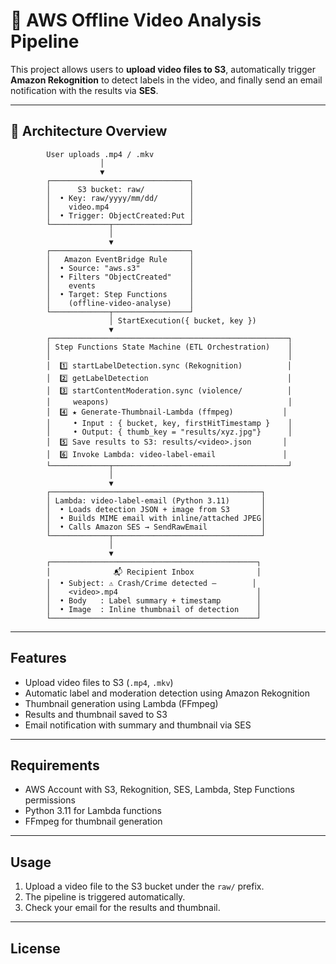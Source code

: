 # 🎥 AWS Offline Video Analysis Pipeline

This project allows users to **upload video files to S3**, automatically trigger **Amazon Rekognition** to detect labels in the video, and finally send an email notification with the results via **SES**.

---

## 🧭 Architecture Overview

```text
        User uploads .mp4 / .mkv
                    │
                    ▼
        ┌───────────────────────────────┐
        │      S3 bucket: raw/          │
        │  • Key: raw/yyyy/mm/dd/       │
        │    video.mp4                  │
        │  • Trigger: ObjectCreated:Put │
        └─────────────┬─────────────────┘
                      │
                      ▼
        ┌───────────────────────────────┐
        │   Amazon EventBridge Rule     │
        │  • Source: "aws.s3"           │
        │  • Filters "ObjectCreated"    │
        │    events                     │
        │  • Target: Step Functions     │
        │    (offline-video-analyse)    │
        └─────────────┬─────────────────┘
                      │ StartExecution({ bucket, key })
                      ▼
        ┌─────────────────────────────────────────────────────┐
        │ Step Functions State Machine (ETL Orchestration)    │
        │                                                     │
        │  1️⃣ startLabelDetection.sync (Rekognition)          │
        │  2️⃣ getLabelDetection                               │
        │  3️⃣ startContentModeration.sync (violence/          │
        │     weapons)                                        │
        │  4️⃣ ★ Generate-Thumbnail-Lambda (ffmpeg)           │
        │     • Input : { bucket, key, firstHitTimestamp }    │
        │     • Output: { thumb_key = "results/xyz.jpg"}      │
        │  5️⃣ Save results to S3: results/<video>.json       │
        │  6️⃣ Invoke Lambda: video-label-email               │
        └─────────────┬───────────────────────────────────────┘
                      │
                      ▼
        ┌───────────────────────────────────────────────┐
        │ Lambda: video-label-email (Python 3.11)       │
        │  • Loads detection JSON + image from S3       │
        │  • Builds MIME email with inline/attached JPEG│
        │  • Calls Amazon SES → SendRawEmail            │
        └─────────────┬─────────────────────────────────┘
                      │
                      ▼
        ┌──────────────────────────────────────────────┐
        │              📬 Recipient Inbox              │
        │  • Subject: ⚠️ Crash/Crime detected –        │
        │    <video>.mp4                               │
        │  • Body   : Label summary + timestamp        │
        │  • Image  : Inline thumbnail of detection    │
        └──────────────────────────────────────────────┘
```

---

## Features

- Upload video files to S3 (`.mp4`, `.mkv`)
- Automatic label and moderation detection using Amazon Rekognition
- Thumbnail generation using Lambda (FFmpeg)
- Results and thumbnail saved to S3
- Email notification with summary and thumbnail via SES

---

## Requirements

- AWS Account with S3, Rekognition, SES, Lambda, Step Functions permissions
- Python 3.11 for Lambda functions
- FFmpeg for thumbnail generation

---

## Usage

1. Upload a video file to the S3 bucket under the `raw/` prefix.
2. The pipeline is triggered automatically.
3. Check your email for the results and thumbnail.

---

## License
